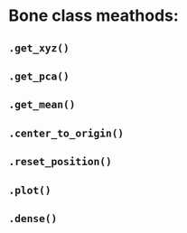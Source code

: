 # Bone class meathods:

## `.get_xyz()`

## `.get_pca()`

## `.get_mean()`

## `.center_to_origin()`

## `.reset_position()`

## `.plot()`

## `.dense()`